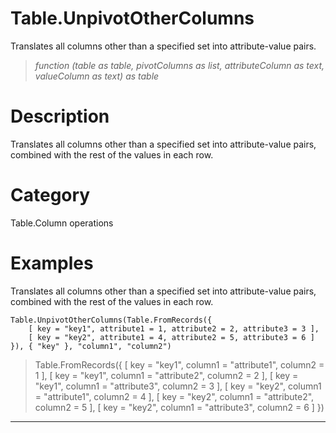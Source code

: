 ﻿# Table.UnpivotOtherColumns
Translates all columns other than a specified set into attribute-value pairs.
> _function (table as table, pivotColumns as list, attributeColumn as text, valueColumn as text) as table_
# Description 
Translates all columns other than a specified set into attribute-value pairs, combined with the rest of the values in each row.
# Category 
Table.Column operations
# Examples 
Translates all columns other than a specified set into attribute-value pairs, combined with the rest of the values in each row.
```
Table.UnpivotOtherColumns(Table.FromRecords({ 
    [ key = "key1", attribute1 = 1, attribute2 = 2, attribute3 = 3 ],
    [ key = "key2", attribute1 = 4, attribute2 = 5, attribute3 = 6 ]  
}), { "key" }, "column1", "column2")
```
> Table.FromRecords({ 
    [ key = "key1", column1 = "attribute1", column2 = 1 ],
    [ key = "key1", column1 = "attribute2", column2 = 2 ],
    [ key = "key1", column1 = "attribute3", column2 = 3 ],
    [ key = "key2", column1 = "attribute1", column2 = 4 ],
    [ key = "key2", column1 = "attribute2", column2 = 5 ],
    [ key = "key2", column1 = "attribute3", column2 = 6 ]
})
***
